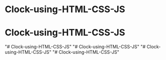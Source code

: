 # Clock-using-HTML-CSS-JS
# Clock-using-HTML-CSS-JS
"# Clock-using-HTML-CSS-JS" 
"# Clock-using-HTML-CSS-JS" 
"# Clock-using-HTML-CSS-JS" 
"# Clock-using-HTML-CSS-JS" 
